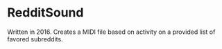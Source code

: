 # RedditSound
Written in 2016.
Creates a MIDI file based on activity on a provided list of favored subreddits.
